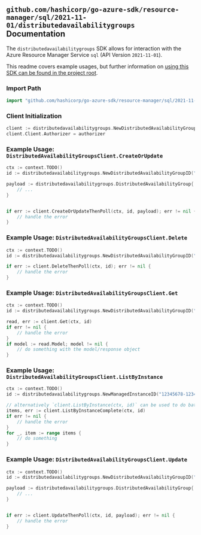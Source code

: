 
## `github.com/hashicorp/go-azure-sdk/resource-manager/sql/2021-11-01/distributedavailabilitygroups` Documentation

The `distributedavailabilitygroups` SDK allows for interaction with the Azure Resource Manager Service `sql` (API Version `2021-11-01`).

This readme covers example usages, but further information on [using this SDK can be found in the project root](https://github.com/hashicorp/go-azure-sdk/tree/main/docs).

### Import Path

```go
import "github.com/hashicorp/go-azure-sdk/resource-manager/sql/2021-11-01/distributedavailabilitygroups"
```


### Client Initialization

```go
client := distributedavailabilitygroups.NewDistributedAvailabilityGroupsClientWithBaseURI("https://management.azure.com")
client.Client.Authorizer = authorizer
```


### Example Usage: `DistributedAvailabilityGroupsClient.CreateOrUpdate`

```go
ctx := context.TODO()
id := distributedavailabilitygroups.NewDistributedAvailabilityGroupID("12345678-1234-9876-4563-123456789012", "example-resource-group", "managedInstanceValue", "distributedAvailabilityGroupValue")

payload := distributedavailabilitygroups.DistributedAvailabilityGroup{
	// ...
}


if err := client.CreateOrUpdateThenPoll(ctx, id, payload); err != nil {
	// handle the error
}
```


### Example Usage: `DistributedAvailabilityGroupsClient.Delete`

```go
ctx := context.TODO()
id := distributedavailabilitygroups.NewDistributedAvailabilityGroupID("12345678-1234-9876-4563-123456789012", "example-resource-group", "managedInstanceValue", "distributedAvailabilityGroupValue")

if err := client.DeleteThenPoll(ctx, id); err != nil {
	// handle the error
}
```


### Example Usage: `DistributedAvailabilityGroupsClient.Get`

```go
ctx := context.TODO()
id := distributedavailabilitygroups.NewDistributedAvailabilityGroupID("12345678-1234-9876-4563-123456789012", "example-resource-group", "managedInstanceValue", "distributedAvailabilityGroupValue")

read, err := client.Get(ctx, id)
if err != nil {
	// handle the error
}
if model := read.Model; model != nil {
	// do something with the model/response object
}
```


### Example Usage: `DistributedAvailabilityGroupsClient.ListByInstance`

```go
ctx := context.TODO()
id := distributedavailabilitygroups.NewManagedInstanceID("12345678-1234-9876-4563-123456789012", "example-resource-group", "managedInstanceValue")

// alternatively `client.ListByInstance(ctx, id)` can be used to do batched pagination
items, err := client.ListByInstanceComplete(ctx, id)
if err != nil {
	// handle the error
}
for _, item := range items {
	// do something
}
```


### Example Usage: `DistributedAvailabilityGroupsClient.Update`

```go
ctx := context.TODO()
id := distributedavailabilitygroups.NewDistributedAvailabilityGroupID("12345678-1234-9876-4563-123456789012", "example-resource-group", "managedInstanceValue", "distributedAvailabilityGroupValue")

payload := distributedavailabilitygroups.DistributedAvailabilityGroup{
	// ...
}


if err := client.UpdateThenPoll(ctx, id, payload); err != nil {
	// handle the error
}
```
